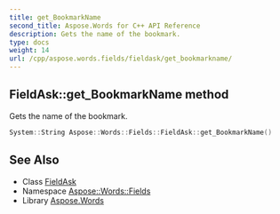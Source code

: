 ```yaml
---
title: get_BookmarkName
second_title: Aspose.Words for C++ API Reference
description: Gets the name of the bookmark.
type: docs
weight: 14
url: /cpp/aspose.words.fields/fieldask/get_bookmarkname/
---
```

## FieldAsk::get_BookmarkName method


Gets the name of the bookmark.

```cpp
System::String Aspose::Words::Fields::FieldAsk::get_BookmarkName()
```

## See Also

* Class [FieldAsk](../)
* Namespace [Aspose::Words::Fields](../../)
* Library [Aspose.Words](../../../)
